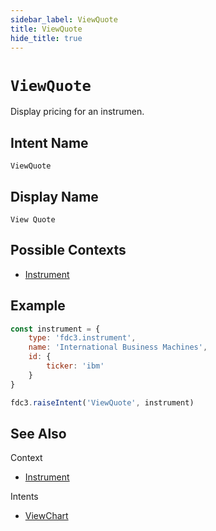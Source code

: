 ```yaml
---
sidebar_label: ViewQuote
title: ViewQuote
hide_title: true
---
```

# `ViewQuote`

Display pricing for an instrumen.

## Intent Name

`ViewQuote`

## Display Name

`View Quote`

## Possible Contexts

* [Instrument](../../context/ref/Instrument)


## Example

```js
const instrument = {
    type: 'fdc3.instrument',
    name: 'International Business Machines',
    id: {
        ticker: 'ibm'
    }
}

fdc3.raiseIntent('ViewQuote', instrument)
```

## See Also

Context
- [Instrument](../../context/ref/Instrument)


Intents
- [ViewChart](ViewChart)